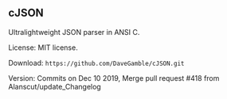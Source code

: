 
## cJSON

Ultralightweight JSON parser in ANSI C.

License: MIT license.

Download: `https://github.com/DaveGamble/cJSON.git`

Version: Commits on Dec 10 2019, Merge pull request #418 from Alanscut/update_Changelog
